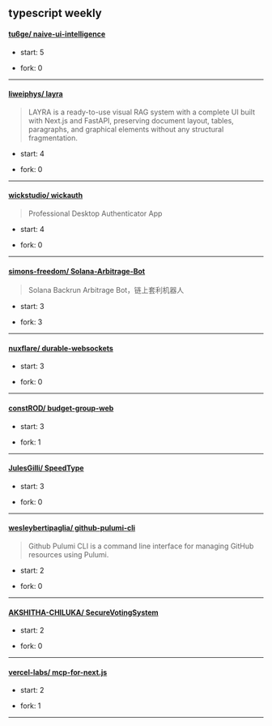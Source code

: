 ## typescript weekly

#### [tu6ge/ naive-ui-intelligence](https://github.com/tu6ge/naive-ui-intelligence)
>  
+ start: 5
+ fork: 0
---
#### [liweiphys/ layra](https://github.com/liweiphys/layra)
>  LAYRA is a ready-to-use visual RAG system with a complete UI built with Next.js and FastAPI, preserving document layout, tables, paragraphs, and graphical elements without any structural fragmentation.
+ start: 4
+ fork: 0
---
#### [wickstudio/ wickauth](https://github.com/wickstudio/wickauth)
>  Professional Desktop Authenticator App
+ start: 4
+ fork: 0
---
#### [simons-freedom/ Solana-Arbitrage-Bot](https://github.com/simons-freedom/Solana-Arbitrage-Bot)
>  Solana Backrun Arbitrage Bot，链上套利机器人
+ start: 3
+ fork: 3
---
#### [nuxflare/ durable-websockets](https://github.com/nuxflare/durable-websockets)
>  
+ start: 3
+ fork: 0
---
#### [constROD/ budget-group-web](https://github.com/constROD/budget-group-web)
>  
+ start: 3
+ fork: 1
---
#### [JulesGilli/ SpeedType](https://github.com/JulesGilli/SpeedType)
>  
+ start: 3
+ fork: 0
---
#### [wesleybertipaglia/ github-pulumi-cli](https://github.com/wesleybertipaglia/github-pulumi-cli)
>  Github Pulumi CLI is a command line interface for managing GitHub resources using Pulumi.
+ start: 2
+ fork: 0
---
#### [AKSHITHA-CHILUKA/ SecureVotingSystem](https://github.com/AKSHITHA-CHILUKA/SecureVotingSystem)
>  
+ start: 2
+ fork: 0
---
#### [vercel-labs/ mcp-for-next.js](https://github.com/vercel-labs/mcp-for-next.js)
>  
+ start: 2
+ fork: 1
---